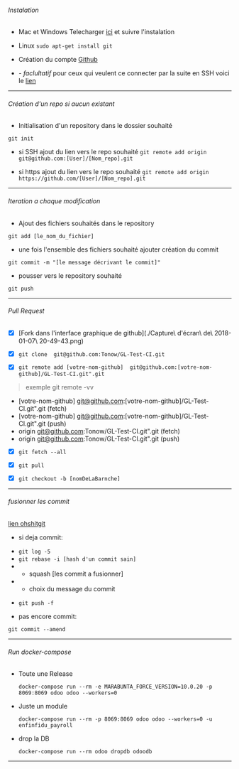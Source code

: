 ###### Instalation

* Mac et Windows
Telecharger [ici](https://git-scm.com/downloads) et suivre l'instalation

* Linux ```sudo apt-get install git```

* Création du compte [Github](https://github.com/)

* *- faclultatif* pour ceux qui veulent ce connecter par la suite en SSH voici le [lien](https://help.github.com/articles/connecting-to-github-with-ssh/)

----


###### Création d'un repo si aucun existant

* Initialisation d'un repository dans le dossier souhaité

```git init```

* si SSH ajout du lien vers le repo souhaité
```git remote add origin git@github.com:[User]/[Nom_repo].git```

* si https ajout du lien vers le repo souhaité
```git remote add origin https://github.com/[User]/[Nom_repo].git```

-----


###### Iteration a chaque modification

* Ajout des fichiers souhaités dans le repository

```git add [le_nom_du_fichier]```

* une fois l'ensemble des fichiers souhaité ajouter création du commit

```git commit -m "[le message décrivant le commit]"```

* pousser vers le repository souhaité

```git push```

----



###### Pull Request

- [x] [Fork dans l'interface graphique de github](./Capture\ d\'écran\ de\ 2018-01-07\ 20-49-43.png)

- [x] ```git clone 	git@github.com:Tonow/GL-Test-CI.git```

- [x] ```git remote add [votre-nom-github] 	git@github.com:[votre-nom-github]/GL-Test-CI.git".git```

> exemple git remote -vv
* [votre-nom-github]	git@github.com:[votre-nom-github]/GL-Test-CI.git".git (fetch)
* [votre-nom-github] git@github.com:[votre-nom-github]/GL-Test-CI.git".git (push)
* origin	git@github.com:Tonow/GL-Test-CI.git".git (fetch)
* origin	git@github.com:Tonow/GL-Test-CI.git".git (push)

- [x] ```git fetch --all```

- [x] ```git pull```

- [x] ```git checkout -b [nomDeLaBarnche]```

----


###### fusionner les commit
[lien ohshitgit](http://ohshitgit.com/)

- si deja commit:
 * ```git log -5```
 * ```git rebase -i [hash d'un commit sain] ```
 * - squash [les commit a fusionner]
 * - choix du message du commit
 - ```git push -f```


- pas encore commit:

```git commit --amend```

----



###### Run docker-compose

* Toute une Release

    ```docker-compose run --rm -e MARABUNTA_FORCE_VERSION=10.0.20 -p 8069:8069 odoo odoo --workers=0```

* Juste un module

    ```docker-compose run --rm -p 8069:8069 odoo odoo --workers=0 -u enfinfidu_payroll```

* drop la DB

    ```docker-compose run --rm odoo dropdb odoodb```

-----
